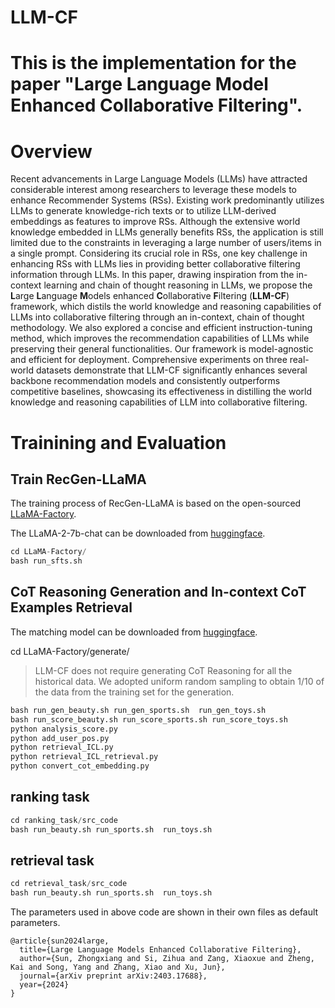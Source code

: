 
# LLM-CF
# This is the implementation for the paper "Large Language Model Enhanced Collaborative Filtering".

# Overview
Recent advancements in Large Language Models (LLMs) have attracted considerable interest among researchers to leverage these models to enhance Recommender Systems (RSs).  Existing work predominantly utilizes LLMs to generate knowledge-rich texts or to utilize LLM-derived embeddings as features to improve RSs. Although the extensive world knowledge embedded in LLMs generally benefits RSs, the application is still limited due to the constraints in leveraging a large number of users/items in a single prompt. Considering its crucial role in RSs, one key challenge in enhancing RSs with LLMs lies in providing better collaborative filtering information through LLMs. In this paper, drawing inspiration from the in-context learning and chain of thought reasoning in LLMs, we propose the **L**arge **L**anguage **M**odels enhanced **C**ollaborative **F**iltering (**LLM-CF**) framework, which distils the world knowledge and reasoning capabilities of LLMs into collaborative filtering through an in-context, chain of thought methodology. We also explored a concise and efficient instruction-tuning method, which improves the recommendation capabilities of LLMs while preserving their general functionalities. Our framework is model-agnostic and efficient for deployment. Comprehensive experiments on three real-world datasets demonstrate that LLM-CF significantly enhances several backbone recommendation models and consistently outperforms competitive baselines, showcasing its effectiveness in distilling the world knowledge and reasoning capabilities of LLM into collaborative filtering.

# Trainining and Evaluation

## Train RecGen-LLaMA
The training process of RecGen-LLaMA is based on the open-sourced [LLaMA-Factory](https://github.com/hiyouga/LLaMA-Factory/tree/main).

The LLaMA-2-7b-chat can be downloaded from [huggingface](https://huggingface.co/meta-llama/Llama-2-7b-chat-hf).


```python
cd LLaMA-Factory/
bash run_sfts.sh
```

## CoT Reasoning Generation and In-context CoT Examples Retrieval

The matching model can be downloaded from [huggingface](https://huggingface.co/BAAI/bge-large-en-v1.5).

cd LLaMA-Factory/generate/

> LLM-CF does not require generating CoT Reasoning for all the historical data. We adopted uniform random sampling to obtain 1/10 of the data from the training set for the generation.

```python
bash run_gen_beauty.sh run_gen_sports.sh  run_gen_toys.sh 
bash run_score_beauty.sh run_score_sports.sh run_score_toys.sh
python analysis_score.py
python add_user_pos.py
python retrieval_ICL.py
python retrieval_ICL_retrieval.py
python convert_cot_embedding.py
```


## ranking task

```python
cd ranking_task/src_code
bash run_beauty.sh run_sports.sh  run_toys.sh 
```

## retrieval task

```python
cd retrieval_task/src_code
bash run_beauty.sh run_sports.sh  run_toys.sh 
```

The parameters used in above code are shown in their own files as default parameters.

```
@article{sun2024large,
  title={Large Language Models Enhanced Collaborative Filtering},
  author={Sun, Zhongxiang and Si, Zihua and Zang, Xiaoxue and Zheng, Kai and Song, Yang and Zhang, Xiao and Xu, Jun},
  journal={arXiv preprint arXiv:2403.17688},
  year={2024}
}
```
